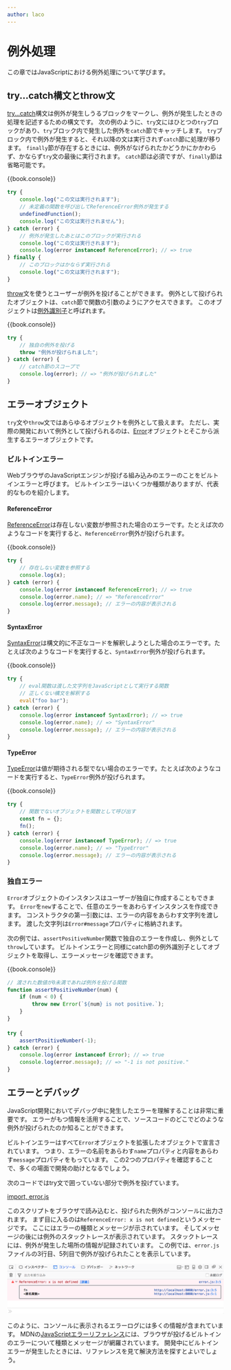 ```yaml
---
author: laco
---
```


# 例外処理

この章ではJavaScriptにおける例外処理について学びます。

## try...catch構文とthrow文

[try...catch][]構文は例外が発生しうるブロックをマークし、例外が発生したときの処理を記述するための構文です。
次の例のように、`try`文にはひとつの`try`ブロックがあり、`try`ブロック内で発生した例外を`catch`節でキャッチします。
`try`ブロック内で例外が発生すると、それ以降の文は実行されず`catch`節に処理が移ります。
`finally`節が存在するときには、例外がなげられたかどうかにかかわらず、かならず`try`文の最後に実行されます。
`catch`節は必須ですが、`finally`節は省略可能です。

{{book.console}}
```js
try {
    console.log("この文は実行されます");
    // 未定義の関数を呼び出してReferenceError例外が発生する
    undefinedFunction();
    console.log("この文は実行されません");
} catch (error) {
    // 例外が発生したあとはこのブロックが実行される
    console.log("この文は実行されます");
    console.log(error instanceof ReferenceError); // => true
} finally {
    // このブロックはかならず実行される
    console.log("この文は実行されます");
}
```

[throw][]文を使うとユーザーが例外を投げることができます。
例外として投げられたオブジェクトは、`catch`節で関数の引数のようにアクセスできます。
このオブジェクトは[例外識別子][]と呼ばれます。


{{book.console}}
```js
try {
    // 独自の例外を投げる
    throw "例外が投げられました";
} catch (error) {
    // catch節のスコープで
    console.log(error); // => "例外が投げられました"
}
```

## エラーオブジェクト

`try`文や`throw`文ではあらゆるオブジェクトを例外として扱えます。
ただし、実際の開発において例外として投げられるのは、[Error][]オブジェクトとそこから派生するエラーオブジェクトです。

### ビルトインエラー

WebブラウザのJavaScriptエンジンが投げる組み込みのエラーのことをビルトインエラーと呼びます。
ビルトインエラーはいくつか種類がありますが、代表的なものを紹介します。

#### ReferenceError
[ReferenceError][]は存在しない変数が参照された場合のエラーです。たとえば次のようなコードを実行すると、`ReferenceError`例外が投げられます。

{{book.console}}
```js
try {
    // 存在しない変数を参照する
    console.log(x);
} catch (error) {
    console.log(error instanceof ReferenceError); // => true
    console.log(error.name); // => "ReferenceError"
    console.log(error.message); // エラーの内容が表示される
}
```

#### SyntaxError
[SyntaxError][]は構文的に不正なコードを解釈しようとした場合のエラーです。たとえば次のようなコードを実行すると、`SyntaxError`例外が投げられます。

{{book.console}}
```js
try {
    // eval関数は渡した文字列をJavaScriptとして実行する関数
    // 正しくない構文を解釈する
    eval("foo bar");
} catch (error) {
    console.log(error instanceof SyntaxError); // => true
    console.log(error.name); // => "SyntaxError"
    console.log(error.message); // エラーの内容が表示される
}
```

#### TypeError
[TypeError][]は値が期待される型でない場合のエラーです。たとえば次のようなコードを実行すると、`TypeError`例外が投げられます。

{{book.console}}
```js
try {
    // 関数でないオブジェクトを関数として呼び出す
    const fn = {};
    fn();
} catch (error) {
    console.log(error instanceof TypeError); // => true
    console.log(error.name); // => "TypeError"
    console.log(error.message); // エラーの内容が表示される
}
```

### 独自エラー

`Error`オブジェクトのインスタンスはユーザーが独自に作成することもできます。
`Error`を`new`することで、任意のエラーをあわらすインスタンスを作成できます。
コンストラクタの第一引数には、エラーの内容をあらわす文字列を渡します。
渡した文字列は`Error#message`プロパティに格納されます。

次の例では、`assertPositiveNumber`関数で独自のエラーを作成し、例外として`throw`しています。
ビルトインエラーと同様にcatch節の例外識別子としてオブジェクトを取得し、エラーメッセージを確認できます。

{{book.console}}
```js
// 渡された数値が0未満であれば例外を投げる関数
function assertPositiveNumber(num) {
    if (num < 0) {
        throw new Error(`${num} is not positive.`);
    }
}

try {
    assertPositiveNumber(-1);
} catch (error) {
    console.log(error instanceof Error); // => true
    console.log(error.message); // => "-1 is not positive."
}
```

## エラーとデバッグ

JavaScript開発においてデバッグ中に発生したエラーを理解することは非常に重要です。
エラーがもつ情報を活用することで、ソースコードのどこでどのような例外が投げられたのか知ることができます。

ビルトインエラーはすべて`Error`オブジェクトを拡張したオブジェクトで宣言されています。
つまり、エラーの名前をあらわす`name`プロパティと内容をあらわす`message`プロパティをもっています。
この2つのプロパティを確認することで、多くの場面で開発の助けとなるでしょう。

次のコードではtry文で囲っていない部分で例外を投げています。

[import, error.js](src/error.js)

このスクリプトをブラウザで読み込むと、投げられた例外がコンソールに出力されます。
まず目に入るのは`ReferenceError: x is not defined`というメッセージです。
ここにはエラーの種類とメッセージが示されています。
そしてメッセージの後には例外のスタックトレースが表示されています。
スタックトレースには、例外が発生した場所の情報が記録されています。
この例では、`error.js`ファイルの3行目、5列目で例外が投げられたことを表示しています。

![コンソールでのエラー表示](images/error.png)

このように、コンソールに表示されるエラーログには多くの情報が含まれています。
MDNの[JavaScriptエラーリファレンス][]には、ブラウザが投げるビルトインのエラーについて種類とメッセージが網羅されています。
開発中にビルトインエラーが発生したときには、リファレンスを見て解決方法を探すとよいでしょう。


[try...catch]: https://developer.mozilla.org/ja/docs/Web/JavaScript/Reference/Statements/try...catch
[throw]: https://developer.mozilla.org/ja/docs/Web/JavaScript/Reference/Statements/throw
[例外識別子]: https://developer.mozilla.org/ja/docs/Web/JavaScript/Reference/Statements/try...catch#.E4.BE.8B.E5.A4.96.E8.AD.98.E5.88.A5.E5.AD.90
[Error]: https://developer.mozilla.org/ja/docs/Web/JavaScript/Reference/Global_Objects/Error
[SyntaxError]: https://developer.mozilla.org/ja/docs/Web/JavaScript/Reference/Global_Objects/SyntaxError
[ReferenceError]: https://developer.mozilla.org/ja/docs/Web/JavaScript/Reference/Global_Objects/ReferenceError
[TypeError]: https://developer.mozilla.org/ja/docs/Web/JavaScript/Reference/Global_Objects/TypeError
[JavaScriptエラーリファレンス]: https://developer.mozilla.org/ja/docs/Web/JavaScript/Reference/Errors